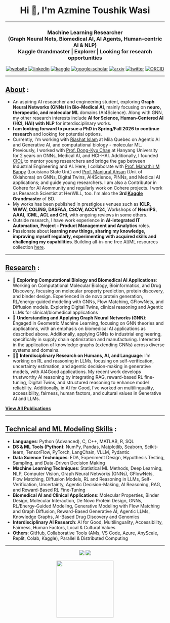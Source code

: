 <h1 align="center">Hi 👋, I'm Azmine Toushik Wasi</h1>

---
<h3 align="center">
Machine Learning Researcher</br> 
 (Graph Neural Nets, Biomedical AI, AI Agents, Human-centric AI & NLP) </br> 
Kaggle Grandmaster | Explorer | Looking for research opportunities
</h3>

<div align=center>
  
 [![website](https://img.shields.io/badge/-Website-blue?style=flat-square&logo=rss&color=1f1f15)](https://azminewasi.github.io) 
 [![linkedin](https://img.shields.io/badge/LinkedIn-%320beff?style=flat-square&logo=linkedin&color=1f1f18)](https://www.linkedin.com/in/azmine-toushik-wasi/) 
 [![kaggle](https://img.shields.io/badge/Kaggle-%2320beff?style=flat-square&logo=kaggle&color=1f1f1f)](https://www.kaggle.com/azminetoushikwasi) 
 [![google-scholar](https://img.shields.io/badge/Google%20Scholar-%2320beff?style=flat-square&logo=google-scholar&color=1f1f18)](https://scholar.google.com/citations?user=X3gRvogAAAAJ&hl=en)
 [![arxiv](https://img.shields.io/badge/arXiv-%2320beff?style=flat-square&amp;logo=arxiv&amp;color=1f1f15)](https://arxiv.org/a/wasi_a_1.html)
 [![twitter](https://img.shields.io/badge/Twitter-%2320beff?style=flat-square&amp;logo=twitter&amp;color=1f1f15)](https://twitter.com/AzmineWasi)
 [![ORCID](https://img.shields.io/badge/ORCID-%2320beff?style=flat-square&amp;logo=orcid&amp;color=1f1f15)](https://orcid.org/my-orcid?orcid=0000-0001-9509-5804)
  
</div>

---
## [**About**](https://azminewasi.github.io/index.html) :
- An aspiring AI researcher and engineering student, exploring **Graph Neural Networks (GNNs) in Bio-Medical AI**, mainly focusing on **neuro, therapeutic, and molecular ML** domains (AI4Science). Along with GNN, my other research interests include **AI for Science, Human-Centered AI (HCI, HAI) with NLP** for interdisciplinary works.
- **I am looking forward to pursue a PhD in Spring/Fall 2026 to continue research** and looking for potential options.
- Currently, I'm working with [Riashat Islam](https://riashat.github.io/) at Mila Quebec on Agentic AI and Generative AI, and computational biology - molecular ML. Previously, I worked with [Prof. Dong-Kyu Chae](http://dilab.hanyang.ac.kr/) at Hanyang University for 2 years on GNNs, Medical AI, and HCI-HAI. Additionally, I founded [CIOL](https://ciol-sust.github.io/) to mentor young researchers and bridge the gap between Industrial Engineering and AI. Here, I collaborate with [Prof. Mahathir M Bappy](https://www.linkedin.com/in/mahathir-mohammad-bappy-b122a978) (Louisiana State Uni.) and [Prof. Manjurul Ahsan](https://scholar.google.com/citations?user=fvWTiS8AAAAJ&hl=en) (Uni. of Oklahoma) on GNNs, Digital Twins, AI4Science, PINNs, and Medical AI applications; and guide young researchers. I am also a Contributor in Cohere for AI Aommunity and regularly work on Cohere projects. I work as Research Scientist at HerWILL, too. I'm also the **3rd [Kaggle](https://www.kaggle.com/azminetoushikwasi/) Grandmaster** of BD.
- My works has been published in prestigious venues such as **ICLR, WWW, COLING, DASFAA, CSCW, ACCV'24**, Workshops of **NeurIPS, AAAI, ICML, ACL and CHI**, with ongoing reviews in some others.
- Outside research, I have work experience in **AI-integrated IT Automation, Project - Product Management and Analytics** roles.
- Passionate about **learning new things, sharing my knowledge, improving myself regularly, experimenting with acquired skills and challenging my capabilities**. Building all-in-one free AI/ML resources collection [here](https://github.com/azminewasi/online-ml-university).

---

## [**Research**](https://azminewasi.github.io/) :

- 🧬 **Exploring Computational Biology and Biomedical AI Applications**: Working on Computational Molecular Biology,
Bioinformatics, and Drug Discovery, focusing on molecular property prediction, protein discovery, and binder design.
Experienced in de novo protein generation, RL/energy-guided modeling with GNNs, Flow Matching, GFlowNets, and
Diffusion models. Exploring Digital Twins, clinical reasoning and Agentic LLMs for clinical/biomedical applications
- 💠 **Understanding and Applying Graph Neural Networks (GNN)**:  Engaged in Geometric Machine Learning, focusing on GNN
theories and applications, with an emphasis on biomedical AI applications as described above. Additionally, applying GNNs
to industrial engineering, specifically in supply chain optimization and manufacturing. Interested in the application of
knowledge graphs (extending GNNs) across diverse systems and domains.
- 🧑‍💻 **Interdisciplinary Research on Humans, AI, and Language**: I’m working on RL and reasoning in LLMs, focusing on
self-verification, uncertainty estimation, and agentic decision-making in generative models, with AI4Good applications. My
recent work develops trustworthy AI reasoning by integrating RAG, reward-based RL fine-tuning, Digital Twins, and
structured reasoning to enhance model reliability. Additionally, in AI for Good, I’ve worked on multilinguality, accessibility,
fairness, human factors, and cultural values in Generative AI and LLMs.

[**View All Publications**](https://azminewasi.github.io/publications.html)
  
---

## [**Technical and ML Modeling Skills**](https://azminewasi.github.io/portfolio.html) :
- **Languages**: Python (Advanced), C, C++, MATLAB, R, SQL  
- **DS & ML Tools (Python)**: NumPy, Pandas, Matplotlib, Seaborn, Scikit-learn, TensorFlow, PyTorch, LangChain, VLLM, Pydantic  
- **Data Science Techniques**: EDA, Experiment Design, Hypothesis Testing, Sampling, and Data-Driven Decision Making  
- **Machine Learning Techniques**: Statistical ML Methods, Deep Learning, NLP, Computer Vision, Graph Neural Networks (GNNs), GFlowNets, Flow Matching, Diffusion Models, RL and Reasoning in LLMs, Self-Verification, Uncertainty, Agentic Decision-Making, AI Reasoning, RAG, and Reward-Based RL Fine-Tuning  
- **Biomedical AI and Clinical Applications**: Molecular Properties, Binder Design, Molecular Interaction, De Novo Protein Design, GNNs, RL/Energy-Guided Modeling, Generative Modeling with Flow Matching and Graph Diffusion, Reward-Based Generative AI, Agentic LLMs, Knowledge Graphs, AI-Based Drug Discovery and Genomics  
- **Interdisciplinary AI Research**: AI for Good, Multilinguality, Accessibility, Fairness, Human Factors, Local & Cultural Values  
- **Others**: GitHub, Collaborative Tools (AMs, VS Code, Azure, AnyScale, Replit, Colab, Kaggle), Parallel & Distributed Computing  

  
---

<div align=center>
  
![](https://img.shields.io/badge/dynamic/json?logo=github&label=GitHub%20Stars&style=for-the-badge&query=%24.stars&url=https://api.github-star-counter.workers.dev/user/azminewasi)
![](https://img.shields.io/badge/dynamic/json?logo=github&label=GitHub%20Forks&style=for-the-badge&query=%24.forks&url=https://api.github-star-counter.workers.dev/user/azminewasi)

  

<img src="https://github-readme-stats.vercel.app/api?username=azminewasi&theme=github_dark&show_icons=true" height="180"/>

</div>
